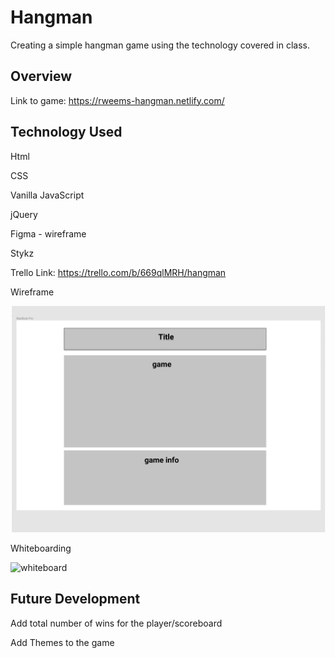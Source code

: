 # Hangman
Creating a simple hangman game using the technology covered in class. 


## Overview 

Link to game: https://rweems-hangman.netlify.com/

## Technology Used
Html


CSS


Vanilla JavaScript


jQuery

Figma - wireframe


Stykz


Trello Link: https://trello.com/b/669qlMRH/hangman


Wireframe 


![wireframe](images/hangman_wireframe.png)


Whiteboarding


![whiteboard](images/hangman_whiteboard-min.png)


## Future Development
Add total number of wins for the player/scoreboard


Add Themes to the game
